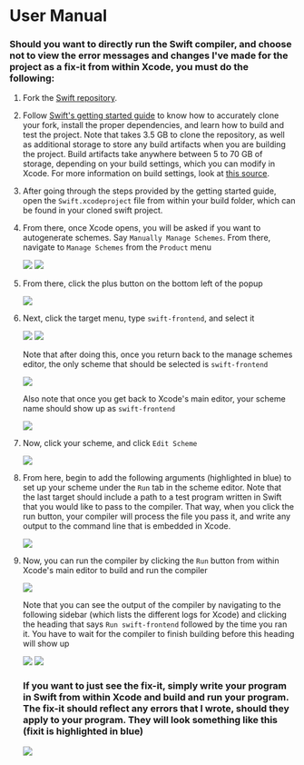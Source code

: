# User Manual

### Should you want to directly run the Swift compiler, and choose not to view the error messages and changes I've made for the project as a fix-it from within Xcode, you must do the following: 

1. Fork the [Swift repository](https://github.com/apple/swift). 

2. Follow [Swift's getting started guide](https://github.com/apple/swift/blob/main/docs/HowToGuides/GettingStarted.md) to know how to accurately clone your fork, install the proper dependencies, and learn how to build and test the project. Note that takes 3.5 GB to clone the repository, as well as additional storage to store any build artifacts when you are building the project. Build artifacts take anywhere between 5 to 70 GB of storage, depending on your build settings, which you can modify in Xcode. For more information on build settings, look at [this source](https://xcodebuildsettings.com/).

3. After going through the steps provided by the getting started guide, open the `Swift.xcodeproject` file from within your build folder, which can be found in your cloned swift project.

4. From there, once Xcode opens, you will be asked if you want to autogenerate schemes. Say `Manually Manage Schemes`. From there, navigate to `Manage Schemes` from the `Product` menu

    ![](images/manually-manage-schemes-popup.png)
    ![](images/manage-schemes.png)

5. From there, click the plus button on the bottom left of the popup
    
    ![](images/add-scheme.png)

6. Next, click the target menu, type `swift-frontend`, and select it 

    ![](images/select-target.png)
    ![](images/select-swift-frontend.png)

    Note that after doing this, once you return back to the manage schemes editor, the only scheme that should be selected is `swift-frontend`
    
    ![](images/finished-manage-scheme.png)
    
    Also note that once you get back to Xcode's main editor, your scheme name should show up as `swift-frontend`
    
    ![](images/scheme-shows-up.png)

7. Now, click your scheme, and click `Edit Scheme`

    ![](images/select-edit-scheme.png)
    
8. From here, begin to add the following arguments (highlighted in blue) to set up your scheme under the `Run` tab in the scheme editor. Note that the last target should include a path to a test program written in Swift that you would like to pass to the compiler. That way, when you click the run button, your compiler will process the file you pass it, and write any output to the command line that is embedded in Xcode. 

    ![](images/edit-scheme-arguments.png)

9. Now, you can run the compiler by clicking the `Run` button from within Xcode's main editor to build and run the compiler
    
    ![](images/run-compiler.png)
    
    Note that you can see the output of the compiler by navigating to the following sidebar (which lists the different logs for Xcode) and clicking the heading that says `Run swift-frontend` followed by the time you ran it. You have to wait for the compiler to finish building before this heading will show up 
    
    ![](images/navigate-to-logs.png)
    ![](images/view-compiler-output.png)

    
    ### If you want to just see the fix-it, simply write your program in Swift from within Xcode and build and run your program. The fix-it should reflect any errors that I wrote, should they apply to your program. They will look something like this (fixit is highlighted in blue)
    
    ![](images/fix-it.png)
    








    
    
    

